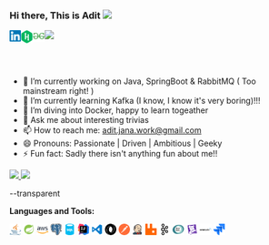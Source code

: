 ### Hi there, This is Adit <img src="https://media.giphy.com/media/hvRJCLFzcasrR4ia7z/giphy.gif" width="25px">

<a href="https://www.linkedin.com/in/adit-jana/">
  <img align="left" alt="Adit Jana | Linkedin" width="20px" src="https://github.com/Adit-Jana/github-intro/blob/dev/assets/linkedin.svg" />
</a>

<a href="https://www.hackerrank.com/profile/Adit_Jana">
  <img align="left" alt="Adit Jana | Hackerrank" width="21px" src="https://github.com/Adit-Jana/github-intro/blob/dev/assets/hackerrank.svg" />
</a>

<a href="https://www.geeksforgeeks.org/user/aditjanwcon/">
  <img align="left" alt="Adit Jana | GeeksForGeeks" width="21px" src="https://github.com/Adit-Jana/github-intro/blob/dev/assets/skills/geeksforgeeks-50.svg" />
</a>

![](https://komarev.com/ghpvc/?username=Adit-Jana&style=flat&base=2660&color=green)

<br />
<br />

- 🔭 I’m currently working on Java, SpringBoot & RabbitMQ ( Too mainstream right! )
- 🌱 I’m currently learning Kafka (I know, I know it's very boring)!!!
- 🤔 I’m diving into Docker, happy to learn togeather
- 💬 Ask me about interesting trivias
- 📫 How to reach me: [adit.jana.work@gmail.com](mailto:adit.jana.work@gmail.com)
- 😄 Pronouns: Passionate | Driven | Ambitious | Geeky
- ⚡ Fun fact: Sadly there isn't anything fun about me!!



<p align="left">
  <a href="https://github.com/Adit-Jana">
    <img height="180em" src="https://github-readme-stats.vercel.app/api?username=Adit-Jana&show_icons=true&theme=default&include_all_commits=true&count_private=true"/>
    <img height="180em" src="https://github-readme-stats.vercel.app/api/top-langs/?username=Adit-Jana&layout=compact&langs_count=7&theme=default"/>
  </a>
</p>
--transparent

**Languages and Tools:**  


<code><img height="20" width="20" alt="java" src="https://github.com/Adit-Jana/github-intro/blob/master/assets/java.svg"></code>
<code><img height="20" width="20" src="https://github.com/Adit-Jana/github-intro/blob/dev/assets/skills/icons8-spring-boot.svg"></code>
<code><img height="20" width="20" src="https://github.com/Adit-Jana/github-intro/blob/dev/assets/skills/aws-svgrepo-com.svg"></code>
<code><img height="20" width="20" src="https://github.com/Adit-Jana/github-intro/blob/dev/assets/skills/postgresql.svg"></code>
<code><img height="20" width="20" src="https://github.com/Adit-Jana/github-intro/blob/dev/assets/skills/sql-database-generic.svg"></code>
<code><img height="20" width="20" src="https://github.com/Adit-Jana/github-intro/blob/dev/assets/skills/jb-intellij-idea.svg"></code>
<code><img height="20" width="20" src="https://github.com/Adit-Jana/github-intro/blob/dev/assets/skills/vscode3-svgrepo-com.svg"></code>
<code><img height="20" width="20" src="https://github.com/Adit-Jana/github-intro/blob/dev/assets/skills/json.svg"></code>
<code><img height="20" width="20" src="https://github.com/Adit-Jana/github-intro/blob/dev/assets/skills/postman-icon.svg"></code>
<code><img height="20" width="20" src="https://github.com/Adit-Jana/github-intro/blob/dev/assets/skills/jenkins.svg"></code>
<code><img height="20" width="20" src="https://github.com/Adit-Jana/github-intro/blob/dev/assets/skills/rabbitmq-icon.svg"></code>
<code><img height="20" width="20" src="https://github.com/Adit-Jana/github-intro/blob/dev/assets/skills/kafka-icon.svg"></code>
<code><img height="20" width="20" src="https://github.com/Adit-Jana/github-intro/blob/dev/assets/skills/new-relic.svg"></code>
<code><img height="20" width="20" src="https://github.com/Adit-Jana/github-intro/blob/dev/assets/skills/datadog.svg"></code>
<code><img height="20" width="20" src="https://github.com/Adit-Jana/github-intro/blob/dev/assets/skills/sonarqube.svg"></code>
<code><img height="20" width="20" src="https://github.com/Adit-Jana/github-intro/blob/dev/assets/skills/jira.svg"></code>